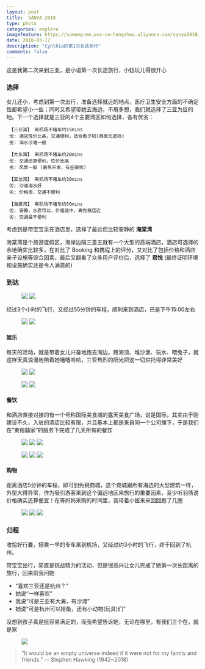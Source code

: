 ```yaml
---
layout: post
title:  SANYA 2018
type: photo
categories: explore
imagefeature: https://xumeng-me.oss-cn-hangzhou.aliyuncs.com/sanya2018/photos/IMG_3142.jpg?x-oss-process=image/resize,p_15
date: 2018-03-17
description: "Cynthia的第1次长途旅行"
comments: false
---
```


这是我第二次来到三亚，是小语第一次长途旅行，小妞玩儿得很开心

### 选择

女儿还小，考虑到第一次出行，准备选择就近的地点，医疗卫生安全方面的不确定性都希望小一些；同时又希望带她去海边，不用多想，我们就选择了三亚为目的地。下一个选择就是三亚的4个主要湾区如何选择，各有优劣：

``` 【三亚湾】 离机场不堵车约15mins```<br>
``` 优: 酒店性价比高，交通便利，适合看夕阳(西面无遮挡)```<br>
``` 劣: 海水沙滩一般```

``` 【大东海】 离机场不堵车约20mins``` <br>
``` 优: 交通还算便利，性价比高``` <br>
``` 劣: 风景一般 (最早开发，有些破败)```

``` 【亚龙湾】 离机场不堵车约30mins```<br>
``` 优: 沙滩海水好```<br>
``` 劣: 价格贵，交通不便利``` 

``` 【海棠湾】 离机场不堵车约50mins``` <br>
``` 优: 安静，水质可以，价格适中，离免税店近``` <br>
``` 劣: 交通最不便利``` 

考虑到是带宝宝呆在酒店里，选择了最远但比较安静的 **海棠湾**

海棠湾是个旅游度假区，海岸边隔三差五就有一个大型的高端酒店，酒店可选择的余地确实比较多，在对比了 Booking 和携程上的评分，又对比了包括价格和酒店亲子设施等综合因素，最后又翻看了众多用户评价后，选择了 **君悦** (最终证明环境和设施确实还是令人满意的)


### 到达

<figure class="half">
	<a href="https://xumeng-me.oss-cn-hangzhou.aliyuncs.com/sanya2018/photos/IMG_2984.jpg"><img src="https://xumeng-me.oss-cn-hangzhou.aliyuncs.com/sanya2018/photos/IMG_2984.jpg?x-oss-process=image/resize,p_30"></a>
	<a href="https://xumeng-me.oss-cn-hangzhou.aliyuncs.com/sanya2018/photos/IMG_2982.jpg"><img src="https://xumeng-me.oss-cn-hangzhou.aliyuncs.com/sanya2018/photos/IMG_2982.jpg?x-oss-process=image/resize,p_30"></a>
</figure>

经过3个小时的飞行，又经过55分钟的车程，顺利来到酒店，已是下午15:00左右

<figure class="half">
	<a href="https://xumeng-me.oss-cn-hangzhou.aliyuncs.com/sanya2018/photos/IMG_3003.jpg"><img src="https://xumeng-me.oss-cn-hangzhou.aliyuncs.com/sanya2018/photos/IMG_3003.jpg?x-oss-process=image/resize,p_30"></a>
	<a href="https://xumeng-me.oss-cn-hangzhou.aliyuncs.com/sanya2018/photos/IMG_3027.jpg"><img src="https://xumeng-me.oss-cn-hangzhou.aliyuncs.com/sanya2018/photos/IMG_3027.jpg?x-oss-process=image/resize,p_30"></a>
</figure>

#### 娱乐

每天的活动，就是带着女儿兴奋地跑去海边，踢海浪、堆沙堡、玩水、喂兔子，就这样天真浪漫地陪着她嘻嘻哈哈，三亚热烈的阳光把这一切烘托得非常美好

<figure class="half">
	<a href="https://xumeng-me.oss-cn-hangzhou.aliyuncs.com/sanya2018/photos/IMG_9501.jpg"><img src="https://xumeng-me.oss-cn-hangzhou.aliyuncs.com/sanya2018/photos/IMG_9501.jpg?x-oss-process=image/resize,p_30"></a>
	<a href="https://xumeng-me.oss-cn-hangzhou.aliyuncs.com/sanya2018/photos/IMG_3186.jpg"><img src="https://xumeng-me.oss-cn-hangzhou.aliyuncs.com/sanya2018/photos/IMG_3186.jpg?x-oss-process=image/resize,p_30"></a>
</figure>
<figure class="half">
	<a href="https://xumeng-me.oss-cn-hangzhou.aliyuncs.com/sanya2018/photos/EB04FC16-1C99-44B0-A10C-D86F36A32E2D-3506-000001AD4009DE92_tmp.JPG"><img src="https://xumeng-me.oss-cn-hangzhou.aliyuncs.com/sanya2018/photos/EB04FC16-1C99-44B0-A10C-D86F36A32E2D-3506-000001AD4009DE92_tmp.JPG?x-oss-process=image/resize,p_30"></a>
	<a href="https://xumeng-me.oss-cn-hangzhou.aliyuncs.com/sanya2018/photos/E70ECBD2-FA73-4663-9E86-4104CA8A30E9-3506-000001A88D228699_tmp.JPG"><img src="https://xumeng-me.oss-cn-hangzhou.aliyuncs.com/sanya2018/photos/E70ECBD2-FA73-4663-9E86-4104CA8A30E9-3506-000001A88D228699_tmp.JPG?x-oss-process=image/resize,p_30"></a>
</figure>

#### 餐饮

和酒店直接对接的有一个号称国际美食城的露天美食广场，说是国际，其实由于刚建设不久，入驻的酒店比较有限，并且基本上都是来自同一个公司旗下，于是我们在“東榕囍家”的服务下完成了几天所有的餐饮

<figure class="third">
	<a href="https://xumeng-me.oss-cn-hangzhou.aliyuncs.com/sanya2018/photos/IMG_3094.jpg"><img src="https://xumeng-me.oss-cn-hangzhou.aliyuncs.com/sanya2018/photos/IMG_3094.jpg?x-oss-process=image/resize,p_30"></a>
	<a href="https://xumeng-me.oss-cn-hangzhou.aliyuncs.com/sanya2018/photos/IMG_3172.jpg"><img src="https://xumeng-me.oss-cn-hangzhou.aliyuncs.com/sanya2018/photos/IMG_3172.jpg?x-oss-process=image/resize,p_30"></a>
    <a href="https://xumeng-me.oss-cn-hangzhou.aliyuncs.com/sanya2018/photos/IMG_3249.JPG"><img src="https://xumeng-me.oss-cn-hangzhou.aliyuncs.com/sanya2018/photos/IMG_3249.JPG?x-oss-process=image/resize,p_30"></a>
</figure>
<figure class="third">
	<a href="https://xumeng-me.oss-cn-hangzhou.aliyuncs.com/sanya2018/photos/IMG_3192.JPG"><img src="https://xumeng-me.oss-cn-hangzhou.aliyuncs.com/sanya2018/photos/IMG_3192.JPG?x-oss-process=image/resize,p_30"></a>
	<a href="https://xumeng-me.oss-cn-hangzhou.aliyuncs.com/sanya2018/photos/IMG_3248.JPG"><img src="https://xumeng-me.oss-cn-hangzhou.aliyuncs.com/sanya2018/photos/IMG_3248.JPG?x-oss-process=image/resize,p_30"></a>
	<a href="https://xumeng-me.oss-cn-hangzhou.aliyuncs.com/sanya2018/photos/IMG_3250.JPG"><img src="https://xumeng-me.oss-cn-hangzhou.aliyuncs.com/sanya2018/photos/IMG_3250.JPG?x-oss-process=image/resize,p_30"></a>
</figure>


#### 购物

距离酒店5分钟的车程，即可到免税商城，这个商城跟所有海边的大型建筑一样，外型大得异常，作为吸引游客来到这个偏远地区来旅行的重要因素，至少听羽倩说价格确实还算便宜！在等妈妈采购的时间里，我带着小妞来来回回跑了几圈

<figure class="third">
	<a href="https://xumeng-me.oss-cn-hangzhou.aliyuncs.com/sanya2018/photos/IMG_3229.jpg"><img src="https://xumeng-me.oss-cn-hangzhou.aliyuncs.com/sanya2018/photos/IMG_3229.jpg?x-oss-process=image/resize,p_30"></a>
	<a href="https://xumeng-me.oss-cn-hangzhou.aliyuncs.com/sanya2018/photos/IMG_3233.jpg"><img src="https://xumeng-me.oss-cn-hangzhou.aliyuncs.com/sanya2018/photos/IMG_3233.jpg?x-oss-process=image/resize,p_30"></a>
	<a href="https://xumeng-me.oss-cn-hangzhou.aliyuncs.com/sanya2018/photos/IMG_3236.jpg"><img src="https://xumeng-me.oss-cn-hangzhou.aliyuncs.com/sanya2018/photos/IMG_3236.jpg?x-oss-process=image/resize,p_30"></a>
</figure>

### 归程

收拾好行囊，搭乘一早的专车来到机场，又经过约3小时的飞行，终于回到了杭州。

带宝宝出行，简直是挑战精力的活动，但是很高兴让女儿完成了她第一次长距离的旅行，回来前我问她
+ “喜欢三亚还是杭州？”
+ 她说“一样喜欢”
+ 我说“可是三亚有大海，有沙滩”
+ 她说“可是杭州可以捞鱼，还有小动物(玩具)们”

没想到孩子真是挺容易满足的，而我希望告诉她，无论在哪里，有我们三个在，就是家

<figure>
	<a href="https://xumeng-me.oss-cn-hangzhou.aliyuncs.com/sanya2018/photos/IMG_3142.jpg?x-oss-process=image/resize,p_20"><img src="https://xumeng-me.oss-cn-hangzhou.aliyuncs.com/sanya2018/photos/IMG_3142.jpg?x-oss-process=image/resize,p_20"></a>
</figure>

> “It would be an empty universe indeed if it were not for my family and friends.” -- Stephen Hawking (1942~2018)